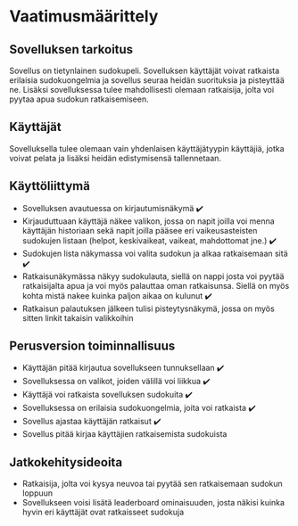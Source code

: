 # Vaatimusmäärittely

## Sovelluksen tarkoitus

Sovellus on tietynlainen sudokupeli. Sovelluksen käyttäjät voivat ratkaista erilaisia sudokuongelmia ja sovellus seuraa heidän suorituksia ja pisteyttää ne. Lisäksi sovelluksessa tulee mahdollisesti olemaan ratkaisija, jolta voi pyytaa apua sudokun ratkaisemiseen. 

## Käyttäjät

Sovelluksella tulee olemaan vain yhdenlaisen käyttäjätyypin käyttäjiä, jotka voivat pelata ja lisäksi heidän edistymisensä tallennetaan. 

## Käyttöliittymä

- Sovelluksen avautuessa on kirjautumisnäkymä :heavy_check_mark:
- Kirjauduttuaan käyttäjä näkee valikon, jossa on napit joilla voi menna käyttäjän historiaan sekä napit joilla pääsee eri vaikeusasteisten sudokujen listaan (helpot, keskivaikeat, vaikeat, mahdottomat jne.) :heavy_check_mark:
- Sudokujen lista näkymassa voi valita sudokun ja alkaa ratkaisemaan sitä :heavy_check_mark:
- Ratkaisunäkymässa näkyy sudokulauta, siellä on nappi josta voi pyytää ratkaisijalta apua ja voi myös palauttaa oman ratkaisunsa. Siellä on myös kohta mistä nakee kuinka paljon aikaa on kulunut :heavy_check_mark:
- Ratkaisun palautuksen jälkeen tulisi pisteytysnäkymä, jossa on myös sitten linkit takaisin valikkoihin

## Perusversion toiminnallisuus

- Käyttäjän pitää kirjautua sovellukseen tunnuksellaan :heavy_check_mark:
- Sovelluksessa on valikot, joiden välillä voi liikkua :heavy_check_mark:
- Käyttäjä voi ratkaista sovelluksen sudokuita :heavy_check_mark:
- Sovelluksessa on erilaisia sudokuongelmia, joita voi ratkaista :heavy_check_mark:
- Sovellus ajastaa käyttäjän ratkaisut :heavy_check_mark:
- Sovellus pitää kirjaa käyttäjien ratkaisemista sudokuista

## Jatkokehitysideoita

- Ratkaisija, jolta voi kysya neuvoa tai pyytää sen ratkaisemaan sudokun loppuun
- Sovellukseen voisi lisätä leaderboard ominaisuuden, josta näkisi kuinka hyvin eri käyttäjät ovat ratkaisseet sudokuja
